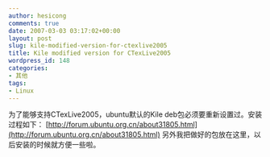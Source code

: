```yaml
---
author: hesicong
comments: true
date: 2007-03-03 03:17:02+00:00
layout: post
slug: kile-modified-version-for-ctexlive2005
title: Kile modified version for CTexLive2005
wordpress_id: 148
categories:
- 其他
tags:
- Linux
---
```


为了能够支持CTexLive2005，ubuntu默认的Kile deb包必须要重新设置过。安装过程如下：
[http://forum.ubuntu.org.cn/about31805.html](http://forum.ubuntu.org.cn/about31805.html)
另外我把做好的包放在这里，以后安装的时候就方便一些啦。

